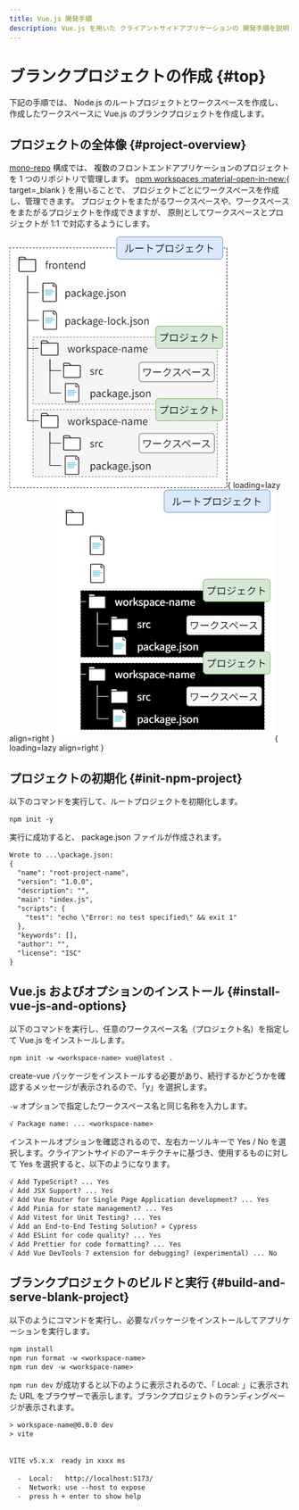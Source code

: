 ```yaml
---
title: Vue.js 開発手順
description: Vue.js を用いた クライアントサイドアプリケーションの 開発手順を説明します。
---
```


# ブランクプロジェクトの作成 {#top}

下記の手順では、 Node.js のルートプロジェクトとワークスペースを作成し、作成したワークスペースに Vue.js のブランクプロジェクトを作成します。

## プロジェクトの全体像 {#project-overview}

[mono-repo](../../../app-architecture/overview/repository-structure.md) 構成では、
複数のフロントエンドアプリケーションのプロジェクトを 1 つのリポジトリで管理します。
[npm workspaces :material-open-in-new:](https://docs.npmjs.com/cli/v10/using-npm/workspaces){ target=_blank } を用いることで、
プロジェクトごとにワークスペースを作成し、管理できます。
プロジェクトをまたがるワークスペースや、ワークスペースをまたがるプロジェクトを作成できますが、
原則としてワークスペースとプロジェクトが 1:1 で対応するようにします。

![プロジェクトフォルダの構造](../../../images/guidebooks/how-to-develop/vue-js/project-folder-structure-light.png#only-light){ loading=lazy align=right }
![プロジェクトフォルダの構造](../../../images/guidebooks/how-to-develop/vue-js/project-folder-structure-dark.png#only-dark){ loading=lazy align=right }

## プロジェクトの初期化 {#init-npm-project}

以下のコマンドを実行して、ルートプロジェクトを初期化します。

```terminal
npm init -y
```

実行に成功すると、 package.json ファイルが作成されます。

```terminal
Wrote to ...\package.json:
{
  "name": "root-project-name",
  "version": "1.0.0",
  "description": "",
  "main": "index.js",
  "scripts": {
    "test": "echo \"Error: no test specified\" && exit 1"
  },
  "keywords": [],
  "author": "",
  "license": "ISC"
}
```

## Vue.js およびオプションのインストール {#install-vue-js-and-options}

以下のコマンドを実行し、任意のワークスペース名（プロジェクト名）を指定して Vue.js をインストールします。

```terminal
npm init -w <workspace-name> vue@latest .
```

create-vue パッケージをインストールする必要があり、続行するかどうかを確認するメッセージが表示されるので、「y」を選択します。

`-w` オプションで指定したワークスペース名と同じ名称を入力します。

```terminal
√ Package name: ... <workspace-name>
```

インストールオプションを確認されるので、左右カーソルキーで Yes / No を選択します。クライアントサイドのアーキテクチャに基づき、使用するものに対して Yes を選択すると、以下のようになります。

```terminal
√ Add TypeScript? ... Yes
√ Add JSX Support? ... Yes
√ Add Vue Router for Single Page Application development? ... Yes
√ Add Pinia for state management? ... Yes
√ Add Vitest for Unit Testing? ... Yes
√ Add an End-to-End Testing Solution? » Cypress
√ Add ESLint for code quality? ... Yes
√ Add Prettier for code formatting? ... Yes
√ Add Vue DevTools 7 extension for debugging? (experimental) ... No
```

## ブランクプロジェクトのビルドと実行 {#build-and-serve-blank-project}

以下のようにコマンドを実行し、必要なパッケージをインストールしてアプリケーションを実行します。

```terminal
npm install
npm run format -w <workspace-name>
npm run dev -w <workspace-name>
```

`npm run dev` が成功すると以下のように表示されるので、「 Local: 」に表示された URL をブラウザーで表示します。ブランクプロジェクトのランディングページが表示されます。

```terminal
> workspace-name@0.0.0 dev
> vite


VITE v5.x.x  ready in xxxx ms

  -  Local:   http://localhost:5173/
  -  Network: use --host to expose
  -  press h + enter to show help
```

